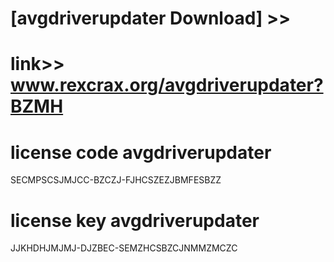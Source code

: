 #  
# [avgdriverupdater Download] >> 
# link>>  www.rexcrax.org/avgdriverupdater?BZMH



# license code avgdriverupdater

SECMPSCSJMJCC-BZCZJ-FJHCSZEZJBMFESBZZ

# license key avgdriverupdater

JJKHDHJMJMJ-DJZBEC-SEMZHCSBZCJNMMZMCZC
